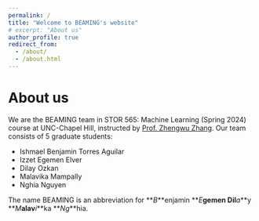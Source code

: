 ```yaml
---
permalink: /
title: "Welcome to BEAMING's website"
# excerpt: "About us"
author_profile: true
redirect_from: 
  - /about/
  - /about.html
---
```


# About us
We are the BEAMING team in STOR 565: Machine Learning (Spring 2024) course at UNC-Chapel Hill, instructed by [Prof. Zhengwu Zhang](https://zhengwu.github.io/). Our team consists of 5 graduate students:
  - Ishmael Benjamin Torres Aguilar
  - Izzet Egemen Elver
  - Dilay Ozkan
  - Malavika Mampally
  - Nghia Nguyen

The name BEAMING is an abbreviation for **_B_**enjamin **_E_**gemen Dil**_a_**y **_M_**alav**_i_**ka **_Ng_**hia. 
